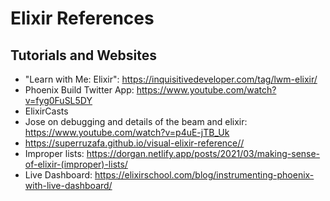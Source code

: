 # Elixir References

## Tutorials and Websites
- "Learn with Me: Elixir": https://inquisitivedeveloper.com/tag/lwm-elixir/
- Phoenix Build Twitter App: https://www.youtube.com/watch?v=fyg0FuSL5DY
- ElixirCasts
- Jose on debugging and details of the beam and elixir: https://www.youtube.com/watch?v=p4uE-jTB_Uk
- https://superruzafa.github.io/visual-elixir-reference//
- Improper lists: https://dorgan.netlify.app/posts/2021/03/making-sense-of-elixir-(improper)-lists/
- Live Dashboard: https://elixirschool.com/blog/instrumenting-phoenix-with-live-dashboard/
